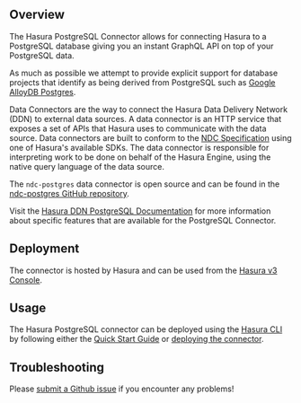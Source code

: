 ## Overview

The Hasura PostgreSQL Connector allows for connecting Hasura to a PostgreSQL database giving you an instant GraphQL API on top of your PostgreSQL data.

As much as possible we attempt to provide explicit support for database projects that identify as being derived from PostgreSQL such as [Google AlloyDB Postgres](https://cloud.google.com/alloydb).

Data Connectors are the way to connect the Hasura Data Delivery Network (DDN) to external data sources. A data connector is an HTTP service that exposes a set of APIs that Hasura uses to communicate with the data source. Data connectors are built to conform to the [NDC Specification](https://hasura.github.io/ndc-spec/overview.html) using one of Hasura's available SDKs. The data connector is responsible for interpreting work to be done on behalf of the Hasura Engine, using the native query language of the data source.

The `ndc-postgres` data connector is open source and can be found in the [ndc-postgres GitHub repository](https://github.com/hasura/ndc-postgres). 

Visit the
[Hasura DDN PostgreSQL Documentation](https://hasura.io/docs/3.0/connectors/postgresql/) 
for more information about specific features that are available for the PostgreSQL Connector.

## Deployment

The connector is hosted by Hasura and can be used from the [Hasura v3 Console](https://console.hasura.io).

## Usage

The Hasura PostgreSQL connector can be deployed using the [Hasura CLI](https://hasura.io/docs/3.0/cli/overview) by following either the [Quick Start Guide](https://hasura.io/docs/3.0/getting-started/overview/) or [deploying the connector](https://hasura.io/docs/3.0/connectors/deployment).

## Troubleshooting

Please [submit a Github issue](https://github.com/hasura/graphql-engine/issues/new)
if you encounter any problems!

